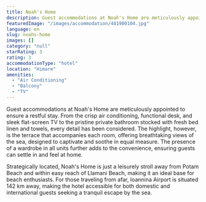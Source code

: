 ```yaml
---
title: Noah's Home
description: Guest accommodations at Noah's Home are meticulously appointed to ensure a restful stay. From the crisp air conditioning, functional desk, and sleek flat-screen
featuredImage: "/images/accommodation/481900104.jpg"
language: en
slug: noahs-home
images: []
category: "null"
starRating: 3
rating: 3
accommodationType: "hotel"
location: "Himare"
amenities:
  - "Air Conditioning"
  - "Balcony"
  - "TV"
---
```


Guest accommodations at Noah's Home are meticulously appointed to ensure a restful stay. From the crisp air conditioning, functional desk, and sleek flat-screen TV to the pristine private bathroom stocked with fresh bed linen and towels, every detail has been considered. The highlight, however, is the terrace that accompanies each room, offering breathtaking views of the sea, designed to captivate and soothe in equal measure. The presence of a wardrobe in all units further adds to the convenience, ensuring guests can settle in and feel at home.

Strategically located, Noah's Home is just a leisurely stroll away from Potam Beach and within easy reach of Llamani Beach, making it an ideal base for beach enthusiasts. For those traveling from afar, Ioannina Airport is situated 142 km away, making the hotel accessible for both domestic and international guests seeking a tranquil escape by the sea.

